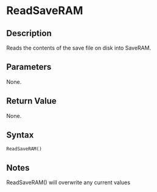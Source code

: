 # ReadSaveRAM

## Description
Reads the contents of the save file on disk into SaveRAM.

## Parameters
None.

## Return Value
None.

## Syntax
```ReadSaveRAM()```

## Notes
ReadSaveRAM() will overwrite any current values